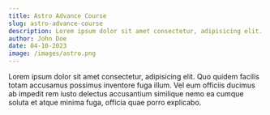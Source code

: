 ```yaml
---
title: Astro Advance Course
slug: astro-advance-course
description: Lorem ipsum dolor sit amet consectetur, adipisicing elit. Quibusdam, rem.
author: John Doe
date: 04-10-2023
image: /images/astro.png
---
```


Lorem ipsum dolor sit amet consectetur, adipisicing elit. Quo quidem facilis totam accusamus possimus inventore fuga illum. Vel eum officiis ducimus ab impedit rem iusto delectus accusantium similique nemo ea cumque soluta et atque minima fuga, officia quae porro explicabo.
